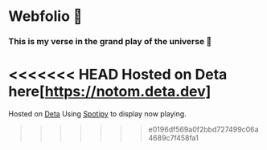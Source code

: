 # Webfolio 📀

### This is my verse in the grand play of the universe 🌠

<<<<<<< HEAD
Hosted on Deta here[https://notom.deta.dev]
=======
Hosted on [Deta](https://notom.deta.dev)
Using [Spotipy](https://github.com/spotipy-dev/spotipy) to display now playing.
>>>>>>> e0196df569a0f2bbd727499c06a4689c7f458fa1
